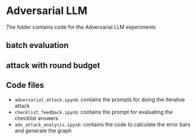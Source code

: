 # Adversarial LLM

The folder contains code for the Adversarial LLM experiments

## batch evaluation

## attack with round budget

## Code files
- `adversarial_attack.ipynb`: contains the prompts for doing the iterative attack
- `checklist_feedback.ipynb`: contains the prompt for evaluating the checklist answers
- `adv_attack_analysis.ipynb`: contains the code to calculate the error bars and generate the graph
